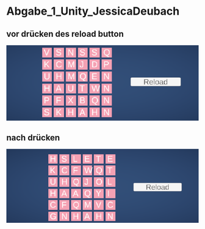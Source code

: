 # Abgabe_1_Unity_JessicaDeubach

## vor drücken des reload button
![Bild1](bild1.png)

## nach drücken
![Bild2](bild2.png)


